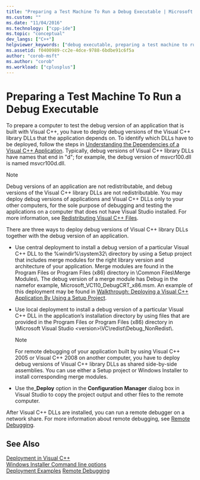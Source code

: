 ```yaml
---
title: "Preparing a Test Machine To Run a Debug Executable | Microsoft Docs"
ms.custom: ""
ms.date: "11/04/2016"
ms.technology: ["cpp-ide"]
ms.topic: "conceptual"
dev_langs: ["C++"]
helpviewer_keywords: ["debug executable, preparing a test machine to run"]
ms.assetid: f0400989-cc2e-4dce-9788-6bdbe91c6f5a
author: "corob-msft"
ms.author: "corob"
ms.workload: ["cplusplus"]
---
```

# Preparing a Test Machine To Run a Debug Executable
To prepare a computer to test the debug version of an application that is built with Visual C++, you have to deploy debug versions of the Visual C++ library DLLs that the application depends on. To identify which DLLs have to be deployed, follow the steps in [Understanding the Dependencies of a Visual C++ Application](../ide/understanding-the-dependencies-of-a-visual-cpp-application.md). Typically, debug versions of Visual C++ library DLLs have names that end in "d"; for example, the debug version of msvcr100.dll is named msvcr100d.dll.  
  
> [!NOTE]
>  Debug versions of an application are not redistributable, and debug versions of the Visual C++ library DLLs are not redistributable. You may deploy debug versions of applications and Visual C++ DLLs only to your other computers, for the sole purpose of debugging and testing the applications on a computer that does not have Visual Studio installed. For more information, see [Redistributing Visual C++ Files](../ide/redistributing-visual-cpp-files.md).  
  
 There are three ways to deploy debug versions of Visual C++ library DLLs together with the debug version of an application.  
  
-   Use central deployment to install a debug version of a particular Visual C++ DLL to the %windir%\system32\ directory by using a Setup project that includes merge modules for the right library version and architecture of your application. Merge modules are found in the Program Files or Program Files (x86) directory in \Common Files\Merge Modules\\. The debug version of a merge module has Debug in the namefor example, Microsoft_VC110_DebugCRT_x86.msm. An example of this deployment may be found in [Walkthrough: Deploying a Visual C++ Application By Using a Setup Project](../ide/walkthrough-deploying-a-visual-cpp-application-by-using-a-setup-project.md).  
  
-   Use local deployment to install a debug version of a particular Visual C++ DLL in the application’s installation directory by using files that are provided in the Program Files or Program Files (x86) directory in \Microsoft Visual Studio \<version>\VC\redist\Debug_NonRedist\\.  
  
    > [!NOTE]
    >  For remote debugging of your application built by using Visual C++ 2005 or Visual C++ 2008 on another computer, you have to deploy debug versions of Visual C++ library DLLs as shared side-by-side assemblies. You can use either a Setup project or Windows Installer to install corresponding merge modules.  
  
-   Use the_**Deploy** option in the **Configuration Manager** dialog box in Visual Studio to copy the project output and other files to the remote computer. 
  
 After Visual C++ DLLs are installed, you can run a remote debugger on a network share. For more information about remote debugging, see [Remote Debugging](/visualstudio/debugger/remote-debugging.md).  
  
## See Also  
 
 [Deployment in Visual C++](../ide/deployment-in-visual-cpp.md)   
 [Windows Installer Command line options](/windows/desktop/Msi/command-line-options)   
 [Deployment Examples](../ide/deployment-examples.md)
 [Remote Debugging](/visualstudio/debugger/remote-debugging.md)